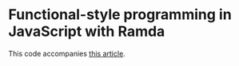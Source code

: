 # Functional-style programming in JavaScript with Ramda

This code accompanies [this article](https://carljohansen.wordpress.com/2019/02/14/functional-style-programming-in-javascript-with-ramda/).
